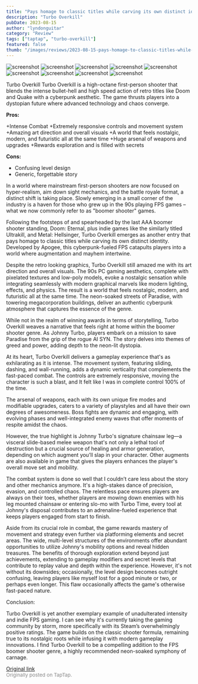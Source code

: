 ```yaml
---
title: "Pays homage to classic titles while carving its own distinct identity | Full Review - Turbo Overkill"
description: "Turbo Overkill"
pubDate: 2023-08-15
author: "lyndonguitar"
category: "Review"
tags: ["taptap", "turbo-overkill"]
featured: false
thumb: "/images/reviews/2023-08-15-pays-homage-to-classic-titles-while-carving-its-own-distinct-identity--full-review---turb-0.avif"
---
```


<div class="gallery">
  <img src="/images/reviews/2023-08-15-pays-homage-to-classic-titles-while-carving-its-own-distinct-identity--full-review---turb-0.avif" alt="screenshot" />
  <img src="/images/reviews/2023-08-15-pays-homage-to-classic-titles-while-carving-its-own-distinct-identity--full-review---turb-1.avif" alt="screenshot" />
  <img src="/images/reviews/2023-08-15-pays-homage-to-classic-titles-while-carving-its-own-distinct-identity--full-review---turb-2.avif" alt="screenshot" />
  <img src="/images/reviews/2023-08-15-pays-homage-to-classic-titles-while-carving-its-own-distinct-identity--full-review---turb-3.avif" alt="screenshot" />
  <img src="/images/reviews/2023-08-15-pays-homage-to-classic-titles-while-carving-its-own-distinct-identity--full-review---turb-4.avif" alt="screenshot" />
  <img src="/images/reviews/2023-08-15-pays-homage-to-classic-titles-while-carving-its-own-distinct-identity--full-review---turb-5.avif" alt="screenshot" />
  <img src="/images/reviews/2023-08-15-pays-homage-to-classic-titles-while-carving-its-own-distinct-identity--full-review---turb-6.avif" alt="screenshot" />
  <img src="/images/reviews/2023-08-15-pays-homage-to-classic-titles-while-carving-its-own-distinct-identity--full-review---turb-7.avif" alt="screenshot" />
  <img src="/images/reviews/2023-08-15-pays-homage-to-classic-titles-while-carving-its-own-distinct-identity--full-review---turb-8.avif" alt="screenshot" />
</div>

Turbo Overkill
Turbo Overkill is a high-octane first-person shooter that blends the intense bullet-hell and high speed action of retro titles like Doom and Quake with a cyberpunk aesthetic. The game thrusts players into a dystopian future where advanced technology and chaos converge.


**Pros:**


+Intense Combat
+Extremely responsive controls and movement system
+Amazing art direction and overall visuals
+A world that feels nostalgic, modern, and futuristic all at the same time
+Huge arsenal of weapons and upgrades
+Rewards exploration and is filled with secrets


**Cons:**
- Confusing level design
- Generic, forgettable story


In a world where mainstream first-person shooters are now focused on hyper-realism, aim down sight mechanics, and the battle royale format, a distinct shift is taking place. Slowly emerging in a small corner of the industry is a haven for those who grew up in the 90s playing FPS games – what we now commonly refer to as "boomer shooter" games.

Following the footsteps of and spearheaded by the last AAA boomer shooter standing, Doom: Eternal, plus indie games like the similarly titled Ultrakill, and Metal: Hellsinger, Turbo Overkill emerges as another entry that pays homage to classic titles while carving its own distinct identity. Developed by Apogee, this cyberpunk-fueled FPS catapults players into a world where augmentation and mayhem intertwine.

Despite the retro looking graphics, Turbo Overkill still amazed me with its art direction and overall visuals. The 90s PC gaming aesthetics, complete with pixelated textures and low-poly models, evoke a nostalgic sensation while integrating seamlessly with modern graphical marvels like modern lighting, effects, and physics. The result is a world that feels nostalgic, modern, and futuristic all at the same time. The neon-soaked streets of Paradise, with towering megacorporation buildings, deliver an authentic cyberpunk atmosphere that captures the essence of the genre.

While not in the realm of winning awards in terms of storytelling, Turbo Overkill weaves a narrative that feels right at home within the boomer shooter genre. As Johnny Turbo, players embark on a mission to save Paradise from the grip of the rogue AI SYN. The story delves into themes of greed and power, adding depth to the neon-lit dystopia.

At its heart, Turbo Overkill delivers a gameplay experience that's as exhilarating as it is intense. The movement system, featuring sliding, dashing, and wall-running, adds a dynamic verticality that complements the fast-paced combat. The controls are extremely responsive, moving the character is such a blast, and It felt like I was in complete control 100% of the time.

The arsenal of weapons, each with its own unique fire modes and modifiable upgrades, caters to a variety of playstyles and all have their own degrees of awesomeness.  Boss fights are dynamic and engaging, with evolving phases and well-integrated enemy waves that offer moments of respite amidst the chaos.

However, the true highlight is Johnny Turbo's signature chainsaw leg—a visceral slide-based melee weapon that's not only a lethal tool of destruction but a crucial source of healing and armor generation, depending on which augment you’ll slap in your character.  Other augments are also available in game that gives the players enhances the player's overall move set and mobility.

The combat system is done so well that I couldn’t care less about the story and other mechanics anymore. It's a high-stakes dance of precision, evasion, and controlled chaos. The relentless pace ensures players are always on their toes, whether players are mowing down enemies with his leg mounted chainsaw or entering slo-mo with Turbo Time, every tool at Johnny's disposal contributes to an adrenaline-fueled experience that keeps players engaged from start to finish.

Aside from its crucial role in combat, the game rewards mastery of movement and strategy even further via platforming elements and secret areas. The wide, multi-level structures of the environments offer abundant opportunities to utilize Johnny's mobility options and reveal hidden treasures. The benefits of thorough exploration extend beyond just achievements, extending to gameplay modifiers and secret levels that contribute to replay value and depth within the experience. However, it's not without its downsides; occasionally, the level design becomes outright confusing, leaving players like myself lost for a good minute or two, or perhaps even longer. This flaw occasionally affects the game's otherwise fast-paced nature.

Conclusion:

Turbo Overkill is yet another exemplary example of unadulterated intensity and indie FPS gaming. I can see why it's currently taking the gaming community by storm, more specifically with its Steam’s overwhelmingly positive ratings. The game builds on the classic shooter formula, remaining true to its nostalgic roots while infusing it with modern gameplay innovations. I find Turbo Overkill to be a compelling addition to the FPS boomer shooter genre, a highly recommended neon-soaked symphony of carnage.

[Original link](https://www.taptap.io/post/6144701)<br><span style="font-size: 0.95em; color: #888;">Originally posted on TapTap.</span>
